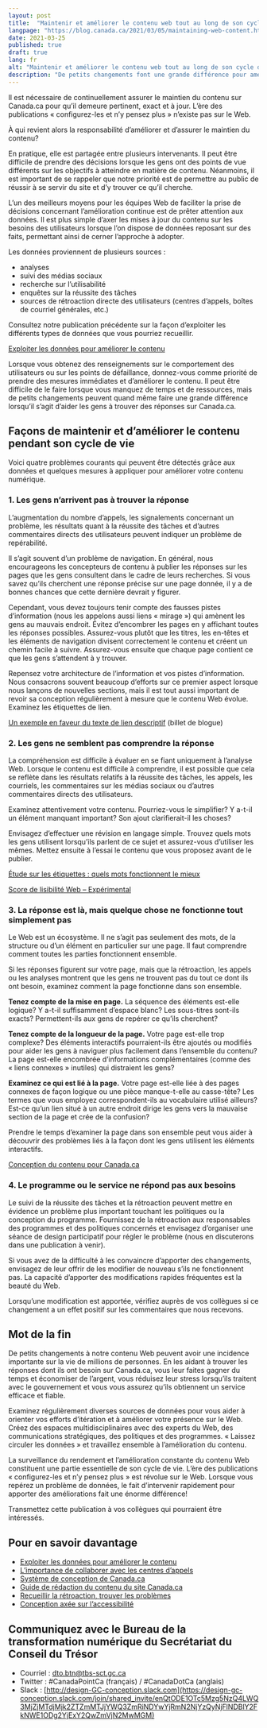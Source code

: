 ```yaml
---
layout: post
title:  "Maintenir et améliorer le contenu web tout au long de son cycle de vie"
langpage: "https://blog.canada.ca/2021/03/05/maintaining-web-content.html"
date: 2021-03-25
published: true
draft: true
lang: fr
alt: "Maintenir et améliorer le contenu web tout au long de son cycle de vie"
description: "De petits changements font une grande différence pour améliorer Canada.ca. Poursuivons la discussion sur le passage des données à l'action. Voici 4 problèmes courants et les mesures que vous pouvez prendre."
---
```

Il est nécessaire de continuellement assurer le maintien du contenu sur Canada.ca pour qu’il demeure pertinent, exact et à jour. L’ère des publications «&nbsp;configurez-les et n’y pensez plus&nbsp;» n’existe pas sur le Web.

À qui revient alors la responsabilité d’améliorer et d’assurer le maintien du contenu?

En pratique, elle est partagée entre plusieurs intervenants. Il peut être difficile de prendre des décisions lorsque les gens ont des points de vue différents sur les objectifs à atteindre en matière de contenu. Néanmoins, il est important de se rappeler que notre priorité est de permettre au public de réussir à se servir du site et d’y trouver ce qu’il cherche.

L’un des meilleurs moyens pour les équipes Web de faciliter la prise de décisions concernant l’amélioration continue est de prêter attention aux données. Il est plus simple d’axer les mises à jour du contenu sur les besoins des utilisateurs lorsque l’on dispose de données reposant sur des faits, permettant ainsi de cerner l’approche à adopter.

Les données proviennent de plusieurs sources :

* analyses
* suivi des médias sociaux
* recherche sur l’utilisabilité
* enquêtes sur la réussite des tâches
* sources de rétroaction directe des utilisateurs (centres d’appels, boîtes de courriel générales, etc.)

Consultez notre publication précédente sur la façon d’exploiter les différents types de données que vous pourriez recueillir.

[Exploiter les données pour améliorer le contenu](https://blogue.canada.ca/2021/02/04/les-donnees-a-laction.html)

Lorsque vous obtenez des renseignements sur le comportement des utilisateurs ou sur les points de défaillance, donnez-vous comme priorité de prendre des mesures immédiates et d’améliorer le contenu. Il peut être difficile de le faire lorsque vous manquez de temps et de ressources, mais de petits changements peuvent quand même faire une grande différence lorsqu’il s’agit d’aider les gens à trouver des réponses sur Canada.ca.

## Façons de maintenir et d’améliorer le contenu pendant son cycle de vie

Voici quatre problèmes courants qui peuvent être détectés grâce aux données et quelques mesures à appliquer pour améliorer votre contenu numérique.  

### 1. Les gens n’arrivent pas à trouver la réponse

L’augmentation du nombre d’appels, les signalements concernant un problème, les résultats quant à la réussite des tâches et d’autres commentaires directs des utilisateurs peuvent indiquer un problème de repérabilité.

Il s’agit souvent d’un problème de navigation. En général, nous encourageons les concepteurs de contenu à publier les réponses sur les pages que les gens consultent dans le cadre de leurs recherches. Si vous savez qu’ils cherchent une réponse précise sur une page donnée, il y a de bonnes chances que cette dernière devrait y figurer.

Cependant, vous devez toujours tenir compte des fausses pistes d’information (nous les appelons aussi liens «&nbsp;mirage&nbsp;») qui amènent les gens au mauvais endroit. Évitez d’encombrer les pages en y affichant toutes les réponses possibles. Assurez-vous plutôt que les titres, les en-têtes et les éléments de navigation divisent correctement le contenu et créent un chemin facile à suivre. Assurez-vous ensuite que chaque page contient ce que les gens s’attendent à y trouver.

Repensez votre architecture de l’information et vos pistes d’information. Nous consacrons souvent beaucoup d’efforts sur ce premier aspect lorsque nous lançons de nouvelles sections, mais il est tout aussi important de revoir sa conception régulièrement à mesure que le contenu Web évolue. Examinez les étiquettes de lien.

[Un exemple en faveur du texte de lien descriptif](https://blogue.canada.ca/2020/05/26/texte-de-lien-descriptif.html) (billet de blogue)

### 2. Les gens ne semblent pas comprendre la réponse

La compréhension est difficile à évaluer en se fiant uniquement à l’analyse Web. Lorsque le contenu est difficile à comprendre, il est possible que cela se reflète dans les résultats relatifs à la réussite des tâches, les appels, les courriels, les commentaires sur les médias sociaux ou d’autres commentaires directs des utilisateurs.

Examinez attentivement votre contenu. Pourriez-vous le simplifier? Y a-t-il un élément manquant important? Son ajout clarifierait-il les choses?

Envisagez d’effectuer une révision en langage simple. Trouvez quels mots les gens utilisent lorsqu’ils parlent de ce sujet et assurez-vous d’utiliser les mêmes. Mettez ensuite à l’essai le contenu que vous proposez avant de le publier.

[Étude sur les étiquettes : quels mots fonctionnent le mieux](https://blogue.canada.ca/2020/10/02/etude-sur-les-etiquettes.html)

[Score de lisibilité Web – Expérimental](https://readability-lisibilite.tbs.alpha.canada.ca/?&lang=fr)

### 3. La réponse est là, mais quelque chose ne fonctionne tout simplement pas

Le Web est un écosystème. Il ne s’agit pas seulement des mots, de la structure ou d’un élément en particulier sur une page. Il faut comprendre comment toutes les parties fonctionnent ensemble.

Si les réponses figurent sur votre page, mais que la rétroaction, les appels ou les analyses montrent que les gens ne trouvent pas du tout ce dont ils ont besoin, examinez comment la page fonctionne dans son ensemble.

**Tenez compte de la mise en page.** La séquence des éléments est-elle logique? Y a-t-il suffisamment d’espace blanc? Les sous-titres sont-ils exacts? Permettent-ils aux gens de repérer ce qu’ils cherchent?

**Tenez compte de la longueur de la page.** Votre page est-elle trop complexe? Des éléments interactifs pourraient-ils être ajoutés ou modifiés pour aider les gens à naviguer plus facilement dans l’ensemble du contenu? La page est-elle encombrée d’informations complémentaires (comme des «&nbsp;liens connexes&nbsp;» inutiles) qui distraient les gens?

**Examinez ce qui est lié à la page.** Votre page est-elle liée à des pages connexes de façon logique ou une pièce manque-t-elle au casse-tête? Les termes que vous employez correspondent-ils au vocabulaire utilisé ailleurs? Est-ce qu’un lien situé à un autre endroit dirige les gens vers la mauvaise section de la page et crée de la confusion?

Prendre le temps d’examiner la page dans son ensemble peut vous aider à découvrir des problèmes liés à la façon dont les gens utilisent les éléments interactifs.

[Conception du contenu pour Canada.ca](https://conception.canada.ca/concevoir-contenu.html)

### 4. Le programme ou le service ne répond pas aux besoins

Le suivi de la réussite des tâches et la rétroaction peuvent mettre en évidence un problème plus important touchant les politiques ou la conception du programme. Fournissez de la rétroaction aux responsables des programmes et des politiques concernés et envisagez d’organiser une séance de design participatif pour régler le problème (nous en discuterons dans une publication à venir).

Si vous avez de la difficulté à les convaincre d’apporter des changements, envisagez de leur offrir de les modifier de nouveau s’ils ne fonctionnent pas. La capacité d’apporter des modifications rapides fréquentes est la beauté du Web.

Lorsqu’une modification est apportée, vérifiez auprès de vos collègues si ce changement a un effet positif sur les commentaires que nous recevons.

## Mot de la fin

De petits changements à notre contenu Web peuvent avoir une incidence importante sur la vie de millions de personnes. En les aidant à trouver les réponses dont ils ont besoin sur Canada.ca, vous leur faites gagner du temps et économiser de l’argent, vous réduisez leur stress lorsqu’ils traitent avec le gouvernement et vous vous assurez qu’ils obtiennent un service efficace et fiable.

Examinez régulièrement diverses sources de données pour vous aider à orienter vos efforts d’itération et à améliorer votre présence sur le Web. Créez des espaces multidisciplinaires avec des experts du Web, des communications stratégiques, des politiques et des programmes. «&nbsp;Laissez circuler les données&nbsp;» et travaillez ensemble à l’amélioration du contenu.

La surveillance du rendement et l’amélioration constante du contenu Web constituent une partie essentielle de son cycle de vie. L’ère des publications «&nbsp;configurez-les et n’y pensez plus&nbsp;» est révolue sur le Web. Lorsque vous repérez un problème de données, le fait d’intervenir rapidement pour apporter des améliorations fait une énorme différence!

Transmettez cette publication à vos collègues qui pourraient être intéressés.

## Pour en savoir davantage

* [Exploiter les données pour améliorer le contenu](https://blogue.canada.ca/2021/02/04/les-donnees-a-laction.html)
* [L’importance de collaborer avec les centres d’appels](https://blogue.canada.ca/2021/03/01/collaborer-avec-centres-appels.html)
* [Système de conception de Canada.ca](https://www.canada.ca/fr/gouvernement/a-propos/systeme-conception.html)
* [Guide de rédaction du contenu du site Canada.ca](https://www.canada.ca/fr/secretariat-conseil-tresor/services/communications-gouvernementales/guide-redaction-contenu-canada.html)
* [Recueillir la rétroaction, trouver les problèmes](https://blogue.canada.ca/2020/10/09/recueillir-la-retroaction.html)
* [Conception axée sur l’accessibilité](https://blogue.canada.ca/2020/06/05/concevoir-pour-laccessibilite.html)

## Communiquez avec le Bureau de la transformation numérique du Secrétariat du Conseil du Trésor

* Courriel : [dto.btn@tbs-sct.gc.ca](mailto:dto.btn@tbs-sct.gc.ca)
* Twitter :  #CanadaPointCa (français) / #CanadaDotCa (anglais)
* Slack : [http://design-GC-conception.slack.com](https://design-gc-conception.slack.com/join/shared_invite/enQtODE1OTc5Mzg5NzQ4LWQ3MjZjMTdjMjk2ZTZmMTJjYWQ3ZmRiNDYwYjRmN2NjYzQyNjFlNDBlY2FkNWE1ODg2YjExY2QwZmVjN2MwMGM)
